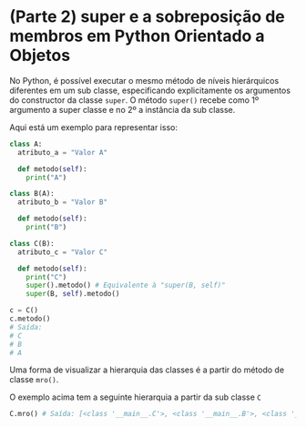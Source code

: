 # (Parte 2) super e a sobreposição de membros em Python Orientado a Objetos

No Python, é possível executar o mesmo método de níveis hierárquicos diferentes em um sub classe, especificando explicitamente os argumentos do constructor da classe `super`. O método `super()` recebe como 1º argumento a super classe e no 2º a instância da sub classe.

Aqui está um exemplo para representar isso:

```python
class A:
  atributo_a = "Valor A"

  def metodo(self):
    print("A")

class B(A):
  atributo_b = "Valor B"

  def metodo(self):
    print("B")

class C(B):
  atributo_c = "Valor C"

  def metodo(self):
    print("C")
    super().metodo() # Equivalente à "super(B, self)"
    super(B, self).metodo()

c = C()
c.metodo()
# Saída:
# C
# B
# A
```

Uma forma de visualizar a hierarquia das classes é a partir do método de classe `mro()`.

O exemplo acima tem a seguinte hierarquia a partir da sub classe `C`

```python
C.mro() # Saída: [<class '__main__.C'>, <class '__main__.B'>, <class '__main__.A'>, <class 'object'>]
```